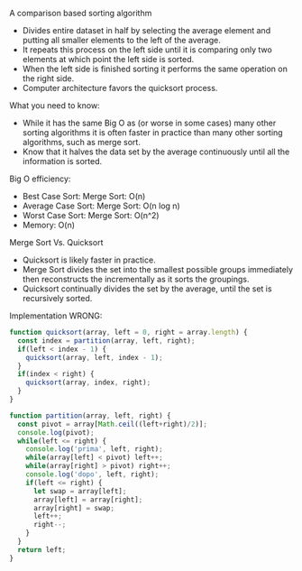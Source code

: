 A comparison based sorting algorithm
- Divides entire dataset in half by selecting the average element and putting all smaller elements to the left of the average.
- It repeats this process on the left side until it is comparing only two elements at which point the left side is sorted.
- When the left side is finished sorting it performs the same operation on the right side.
- Computer architecture favors the quicksort process.

What you need to know:
- While it has the same Big O as (or worse in some cases) many other sorting algorithms it is often faster in practice than many other sorting algorithms, such as merge sort.
- Know that it halves the data set by the average continuously until all the information is sorted.

Big O efficiency:
- Best Case Sort: Merge Sort: O(n)
- Average Case Sort: Merge Sort: O(n log n)
- Worst Case Sort: Merge Sort: O(n^2)
- Memory: O(n)

Merge Sort Vs. Quicksort
- Quicksort is likely faster in practice.
- Merge Sort divides the set into the smallest possible groups immediately then reconstructs the incrementally as it sorts the groupings.
- Quicksort continually divides the set by the average, until the set is recursively sorted.

Implementation WRONG:
```javascript
function quicksort(array, left = 0, right = array.length) {
  const index = partition(array, left, right);
  if(left < index - 1) {
    quicksort(array, left, index - 1);
  }
  if(index < right) {
    quicksort(array, index, right);
  }
}

function partition(array, left, right) {
  const pivot = array[Math.ceil((left+right)/2)];
  console.log(pivot);
  while(left <= right) {
    console.log('prima', left, right);
    while(array[left] < pivot) left++;
    while(array[right] > pivot) right++;
    console.log('dopo', left, right);
    if(left <= right) {
      let swap = array[left];
      array[left] = array[right];
      array[right] = swap;
      left++;
      right--;
    }
  }
  return left;
}
```
